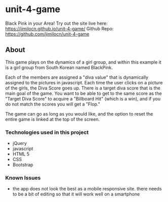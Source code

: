 # unit-4-game

Black Pink in your Area!
Try out the site live here: https://jimilocn.github.io/unit-4-game/
Github Repo: https://github.com/jimilocn/unit-4-game

## About
This game plays on the dynamics of a girl group, and within this example it is a girl group from South Korean named BlackPink.

Each of the members are assigned a "diva value" that is dynamically assigned to the pictures in javascript.  Each time the user clicks on a picture of the girls, the Diva Score goes up. There is a target diva score that is the main goal of the game.  You want to be able to get to the same score as the "Target Diva Score" to acquire a "Billboard Hit" (which is a win), and if you do not match the scores you will get a "Flop."

The game can go as long as you would like, and the option to reset the entire game is linked at the top of the screen.

### Technologies used in this project

- jQuery
- javascript
- HTML 5
- CSS
- Bootstrap


### Known Issues

* the app does not look the best as a mobile responsive site. there needs to be a bit of editing so that it will work well on a smartphone